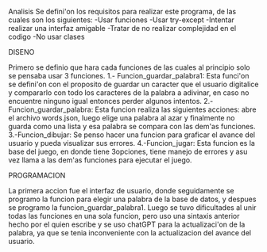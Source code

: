 Analisis
Se defini'on los requisitos para realizar este programa, de las cuales son los siguientes:
-Usar funciones 
-Usar try-except
-Intentar realizar una interfaz amigable
-Tratar de no realizar complejidad en el codigo
-No usar clases

DISENO

Primero se definio que hara cada funciones de las cuales al principio solo se pensaba usar 3 funciones.
1.- Funcion_guardar_palabra1: Esta funci'on se defini'on con el proposito de guardar un caracter que el usuario digitalice y compararlo con todo los caracteres de la palabra a adivinar, en caso no encuentre ninguno igual entonces perder algunos intentos. 
2.-Funcion_guardar_palabra: Esta funcion realiza las siguientes acciones: abre el archivo words.json, luego elige una palabra al azar y finalmente no guarda como una lista y esa palabra se compara con las dem'as funciones.
3.-Funcion_dibujar: Se penso hacer una funcion para graficar el avance del usuario y pueda visualizar sus errores.
4.-Funcion_jugar: Esta funcion es la base del juego, en donde tiene 3opciones, tiene manejo de errores y asu vez llama a las dem'as funciones para ejecutar el juego.

PROGRAMACION

La primera accion fue el interfaz de usuario, donde seguidamente se programo la funcion para elegir una palabra de la base de datos, y despues se programo la funcion_guardar_palabra1. 
Luego se tuvo dificultades al unir todas las funciones en una sola funcion, pero uso una sintaxis anterior hecho por el quien escribe y se uso chatGPT para la actualizaci'on de la palabra, ya que se tenia inconveniente con la actualizacion del avance del usuario.

